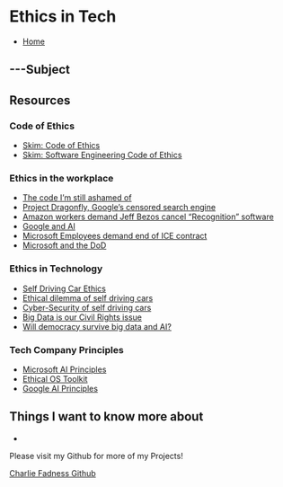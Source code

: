 # Ethics in Tech

- [Home](https://fadnesscharlie.github.io/reading-notes/401/)

## ---Subject



## Resources

### Code of Ethics

- [Skim: Code of Ethics](https://www.acm.org/code-of-ethics)
- [Skim: Software Engineering Code of Ethics](https://ethics.acm.org/code-of-ethics/software-engineering-code/)

### Ethics in the workplace

- [The code I’m still ashamed of](https://medium.freecodecamp.org/the-code-im-still-ashamed-of-e4c021dff55e)
- [Project Dragonfly, Google’s censored search engine](https://www.vox.com/2018/8/17/17704526/google-dragonfly-censored-search-engine-china)
- [Amazon workers demand Jeff Bezos cancel “Recognition” software](https://gizmodo.com/amazon-workers-demand-jeff-bezos-cancel-face-recognitio-1827037509)
- [Google and AI](https://gizmodo.com/in-reversal-google-says-its-ai-will-not-be-used-for-we-1826649327)
- [Microsoft Employees demand end of ICE contract](https://www.nytimes.com/2018/06/19/technology/tech-companies-immigration-border.html)
- [Microsoft and the DoD](https://www.businessinsider.com/microsoft-employees-protest-contract-us-army-hololens-2019-2)

### Ethics in Technology

- [Self Driving Car Ethics](https://www.freep.com/story/money/cars/2017/11/21/self-driving-cars-ethics/804805001/)
- [Ethical dilemma of self driving cars](https://www.theglobeandmail.com/globe-drive/culture/technology/the-ethical-dilemmas-of-self-drivingcars/article37803470/)
- [Cyber-Security of self driving cars](https://phys.org/news/2017-02-cybersecurity-self-driving-cars.html)
- [Big Data is our Civil Rights issue](http://solveforinteresting.com/big-data-is-our-generations-civil-rights-issue-and-we-dont-know-it/)
- [Will democracy survive big data and AI?](https://www.scientificamerican.com/article/will-democracy-survive-big-data-and-artificial-intelligence/)

### Tech Company Principles

- [Microsoft AI Principles](https://www.microsoft.com/en-us/AI/our-approach-to-ai)
- [Ethical OS Toolkit](https://ethicalos.org/)
- [Google AI Principles](https://www.blog.google/technology/ai/ai-principles/)

## Things I want to know more about

- 

Please visit my Github for more of my Projects!

[Charlie Fadness Github](https://github.com/fadnesscharlie)
